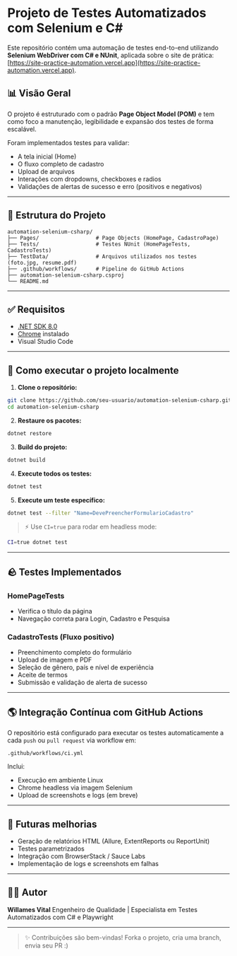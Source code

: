 # Projeto de Testes Automatizados com Selenium e C\#

Este repositório contém uma automação de testes end-to-end utilizando **Selenium WebDriver com C# e NUnit**, aplicada sobre o site de prática: [https://site-practice-automation.vercel.app](https://site-practice-automation.vercel.app).

## 📊 Visão Geral

O projeto é estruturado com o padrão **Page Object Model (POM)** e tem como foco a manutenção, legibilidade e expansão dos testes de forma escalável.

Foram implementados testes para validar:

* A tela inicial (Home)
* O fluxo completo de cadastro
* Upload de arquivos
* Interações com dropdowns, checkboxes e radios
* Validações de alertas de sucesso e erro (positivos e negativos)

---

## 🛁 Estrutura do Projeto

```
automation-selenium-csharp/
├── Pages/                  # Page Objects (HomePage, CadastroPage)
├── Tests/                  # Testes NUnit (HomePageTests, CadastroTests)
├── TestData/               # Arquivos utilizados nos testes (foto.jpg, resume.pdf)
├── .github/workflows/      # Pipeline do GitHub Actions
├── automation-selenium-csharp.csproj
└── README.md
```

---

## ✅ Requisitos

* [.NET SDK 8.0](https://dotnet.microsoft.com/en-us/download)
* [Chrome](https://www.google.com/chrome/) instalado
* Visual Studio Code

---

## 🔧 Como executar o projeto localmente

1. **Clone o repositório:**

```bash
git clone https://github.com/seu-usuario/automation-selenium-csharp.git
cd automation-selenium-csharp
```

2. **Restaure os pacotes:**

```bash
dotnet restore
```

3. **Build do projeto:**

```bash
dotnet build
```

4. **Execute todos os testes:**

```bash
dotnet test
```

5. **Execute um teste específico:**

```bash
dotnet test --filter "Name=DevePreencherFormularioCadastro"
```

> ⚡ Use `CI=true` para rodar em headless mode:

```bash
CI=true dotnet test
```

---

## 🪨 Testes Implementados

### HomePageTests

* Verifica o título da página
* Navegação correta para Login, Cadastro e Pesquisa

### CadastroTests (Fluxo positivo)

* Preenchimento completo do formulário
* Upload de imagem e PDF
* Seleção de gênero, país e nível de experiência
* Aceite de termos
* Submissão e validação de alerta de sucesso

---

## 🌎 Integração Contínua com GitHub Actions

O repositório está configurado para executar os testes automaticamente a cada `push` ou `pull request` via workflow em:

```
.github/workflows/ci.yml
```

Inclui:

* Execução em ambiente Linux
* Chrome headless via imagem Selenium
* Upload de screenshots e logs (em breve)

---

## 🎯 Futuras melhorias

* Geração de relatórios HTML (Allure, ExtentReports ou ReportUnit)
* Testes parametrizados
* Integração com BrowserStack / Sauce Labs
* Implementação de logs e screenshots em falhas

---

## 👨‍💻 Autor

**Willames Vital**
Engenheiro de Qualidade | Especialista em Testes Automatizados com C# e Playwright

---

> ✨ Contribuições são bem-vindas! Forka o projeto, cria uma branch, envia seu PR :)
